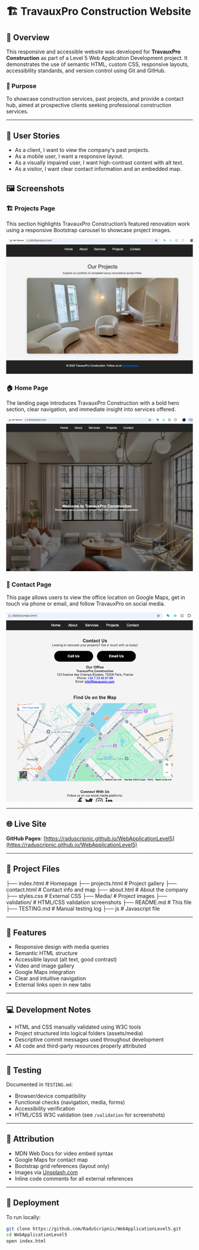 # 🏗️ TravauxPro Construction Website

## 📖 Overview

This responsive and accessible website was developed for **TravauxPro Construction** as part of a Level 5 Web Application Development project. It demonstrates the use of semantic HTML, custom CSS, responsive layouts, accessibility standards, and version control using Git and GitHub.

### 🔧 Purpose
To showcase construction services, past projects, and provide a contact hub, aimed at prospective clients seeking professional construction services.

---

## 👥 User Stories

- As a client, I want to view the company's past projects.
- As a mobile user, I want a responsive layout.
- As a visually impaired user, I want high-contrast content with alt text.
- As a visitor, I want clear contact information and an embedded map.

## 🖼️ Screenshots
### 🏗️ Projects Page

This section highlights TravauxPro Construction’s featured renovation work using a responsive Bootstrap carousel to showcase project images.

![Projects Page Screenshot](validation/projects-page.png)
### 🏠 Home Page

The landing page introduces TravauxPro Construction with a bold hero section, clear navigation, and immediate insight into services offered.

![Home Page Screenshot](validation/index-page.png)

### 📍 Contact Page

This page allows users to view the office location on Google Maps, get in touch via phone or email, and follow TravauxPro on social media.

![Contact Page Screenshot](validation/contact-page.png)

---

## 🌐 Live Site

**GitHub Pages**: [https://raduscripnic.github.io/WebApplicationLevel5](https://raduscripnic.github.io/WebApplicationLevel5)

---

## 📂 Project Files
├── index.html # Homepage
├── projects.html # Project gallery
├── contact.html # Contact info and map
├── about.htnl # About the company
├── styles.css # External CSS
├── Media/ # Project images
├── validation/ # HTML/CSS validation screenshots
├── README.md # This file
├── TESTING.md # Manual testing log
├── js # Javascript file

---

## 🎯 Features

- Responsive design with media queries  
- Semantic HTML structure  
- Accessible layout (alt text, good contrast)  
- Video and image gallery  
- Google Maps integration  
- Clear and intuitive navigation  
- External links open in new tabs

---

## 💻 Development Notes

- HTML and CSS manually validated using W3C tools
- Project structured into logical folders (assets/media)
- Descriptive commit messages used throughout development
- All code and third-party resources properly attributed

---

## 🧪 Testing

Documented in `TESTING.md`:
- Browser/device compatibility
- Functional checks (navigation, media, forms)
- Accessibility verification
- HTML/CSS W3C validation (see `/validation` for screenshots)

---

## 📎 Attribution

- MDN Web Docs for video embed syntax  
- Google Maps for contact map  
- Bootstrap grid references (layout only)  
- Images via [Unsplash.com](https://unsplash.com)  
- Inline code comments for all external references

---

## 🚀 Deployment

To run locally:
```bash
git clone https://github.com/RaduScripnic/WebApplicationLevel5.git
cd WebApplicationLevel5
open index.html